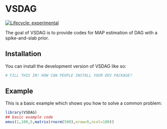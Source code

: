 
# VSDAG

<!-- badges: start -->
[![Lifecycle: experimental](https://img.shields.io/badge/lifecycle-experimental-orange.svg)](https://lifecycle.r-lib.org/articles/stages.html#experimental)
<!-- badges: end -->

The goal of VSDAG is to provide codes for MAP estimation of DAG with a spike-and-slab prior.

## Installation

You can install the development version of VSDAG like so:

``` r
# FILL THIS IN! HOW CAN PEOPLE INSTALL YOUR DEV PACKAGE?
```

## Example

This is a basic example which shows you how to solve a common problem:

``` r
library(VSDAG)
## basic example code
emvs(1,100,5,matrix(rnorm(500),nrow=5,ncol=100))
```

